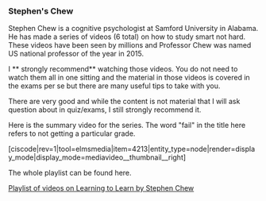 ### Stephen's Chew

Stephen Chew is a cognitive psychologist at Samford University in Alabama. He has made a series of videos (6 total) on how to study smart not hard. These videos have been seen by millions and Professor Chew was named US national professor of the year in 2015. 

I ** strongly recommend** watching those videos. You do not need to watch them all in one sitting and the material in those videos is covered in the exams per se but there are many useful tips to take with you. 

There are very good and while the content is not material that I will ask question about in quiz/exams, I still strongly recommend it. 

Here is the summary video for the series. The word "fail" in the title here refers to not getting a particular grade. 

[ciscode|rev=1|tool=elmsmedia|item=4213|entity_type=node|render=display_mode|display_mode=mediavideo__thumbnail__right]
 
 
 The whole playlist can be found here. 
  
   <a target = "_blank" href="https://www.youtube.com/watch?v=htv6eap1-_M&list=PL85708E6EA236E3DB&index=1">Playlist of videos on Learning to Learn by Stephen Chew</a> 